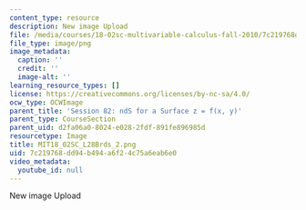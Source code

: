 ```yaml
---
content_type: resource
description: New image Upload
file: /media/courses/18-02sc-multivariable-calculus-fall-2010/7c219768dd94b494a6f24c75a6eab6e0_MIT18_02SC_L28Brds_2.png
file_type: image/png
image_metadata:
  caption: ''
  credit: ''
  image-alt: ''
learning_resource_types: []
license: https://creativecommons.org/licenses/by-nc-sa/4.0/
ocw_type: OCWImage
parent_title: 'Session 82: ndS for a Surface z = f(x, y)'
parent_type: CourseSection
parent_uid: d2fa06a0-8024-e028-2fdf-891fe896985d
resourcetype: Image
title: MIT18_02SC_L28Brds_2.png
uid: 7c219768-dd94-b494-a6f2-4c75a6eab6e0
video_metadata:
  youtube_id: null
---
```

New image Upload